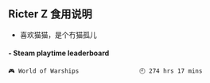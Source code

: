 ## Ricter Z 食用说明
- 喜欢猫猫，是个冇猫孤儿

<!-- steam-box start -->
#### - Steam playtime leaderboard
```text
🎮 World of Warships                 🕘 274 hrs 17 mins
```
<!-- Powered by https://github.com/YouEclipse/steam-box . -->
<!-- steam-box end -->
